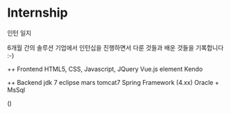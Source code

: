 # Internship
인턴 일지

6개월 간의 솔루션 기업에서 인턴십을 진행하면서
다룬 것들과 배운 것들을 기록합니다 :-)

++ Frontend
HTML5, CSS, Javascript, JQuery
Vue.js
element
Kendo

++ Backend
jdk 7
eclipse mars
tomcat7
Spring Framework (4.xx)
Oracle + MsSql

()
